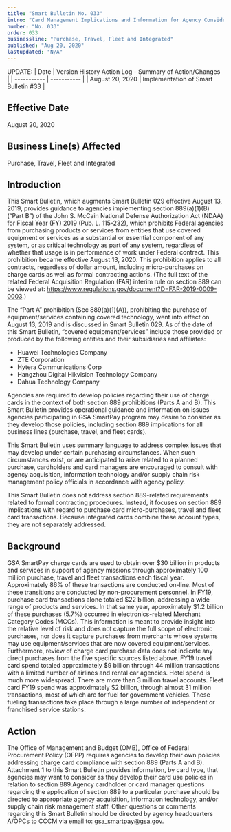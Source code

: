 ```yaml
---
title: "Smart Bulletin No. 033"
intro: "Card Management Implications and Information for Agency Consideration in Relation to the Section 889 Prohibition on Acquiring Certain Telecommunications and Video Surveillance Equipment"
number: "No. 033"
order: 033
businessline: "Purchase, Travel, Fleet and Integrated"
published: "Aug 20, 2020"
lastupdated: "N/A"
---
```


UPDATE:
| Date | Version History Action Log - Summary of Action/Changes |
| ----------- | ----------- |
| August 20, 2020 | Implementation of Smart Bulletin #33 |

## Effective Date

August 20, 2020

## Business Line(s) Affected

Purchase, Travel, Fleet and Integrated

## Introduction

This Smart Bulletin, which augments Smart Bulletin 029 effective August 13, 2019, provides guidance to agencies implementing section 889(a)(1)(B) (“Part B”) of the John S. McCain National Defense Authorization Act (NDAA) for Fiscal Year (FY) 2019 (Pub. L. 115-232), which prohibits Federal agencies from purchasing products or services from entities that use covered equipment or services as a substantial or essential component of any system, or as critical technology as part of any system, regardless of whether that usage is in performance of work under Federal contract. This prohibition became effective August 13, 2020. This prohibition applies to all contracts, regardless of dollar amount, including micro-purchases on charge cards as well as formal contracting actions. (The full text of the related Federal Acquisition Regulation (FAR) interim rule on section 889 can be viewed at: https://www.regulations.gov/document?D=FAR-2019-0009-0003.)

The “Part A” prohibition (Sec 889(a)(1)(A)), prohibiting the purchase of equipment/services containing covered technology, went into effect on August 13, 2019 and is discussed in Smart Bulletin 029. As of the date of this Smart Bulletin, “covered equipment/services” include those provided or produced by the following entities and their subsidiaries and affiliates:

- Huawei Technologies Company
- ZTE Corporation
- Hytera Communications Corp
- Hangzhou Digital Hikvision Technology Company
- Dahua Technology Company

Agencies are required to develop policies regarding their use of charge cards in the context of both section 889 prohibitions (Parts A and B). This Smart Bulletin provides operational guidance and information on issues agencies participating in GSA SmartPay program may desire to consider as they develop those policies, including section 889 implications for all business lines (purchase, travel, and fleet cards). 

This Smart Bulletin uses summary language to address complex issues that may develop under certain purchasing circumstances. When such circumstances exist, or are anticipated to arise related to a planned purchase, cardholders and card managers are encouraged to consult with agency acquisition, information technology and/or supply chain risk management policy officials in accordance with agency policy.

This Smart Bulletin does not address section 889-related requirements related to formal contracting procedures. Instead, it focuses on section 889 implications with regard to purchase card micro-purchases, travel and fleet card transactions. Because integrated cards combine these account types, they are not separately addressed.

## Background

GSA SmartPay charge cards are used to obtain over $30 billion in products and services in support of agency missions through approximately 100 million purchase, travel and fleet transactions each fiscal year. Approximately 86% of these transactions are conducted on-line. Most of these transitions are conducted by non-procurement personnel. In FY19, purchase card transactions alone totaled $22 billion, addressing a wide range of products and services. In that same year, approximately $1.2 billion of these purchases (5.7%) occurred in electronics-related Merchant Category Codes (MCCs). This information is meant to provide insight into the relative level of risk and does not capture the full scope of electronic purchases, nor does it capture purchases from merchants whose systems may use equipment/services that are now covered equipment/services. Furthermore, review of charge card purchase data does not indicate any direct purchases from the five specific sources listed above. FY19 travel card spend totaled approximately $9 billion through 44 million transactions with a limited number of airlines and rental car agencies. Hotel spend is much more widespread. There are more than 3 million travel accounts. Fleet card FY19 spend was approximately $2 billion, through almost 31 million transactions, most of which are for fuel for government vehicles. These fueling transactions take place through a large number of independent or franchised service stations.

## Action

The Office of Management and Budget (OMB), Office of Federal Procurement Policy (OFPP) requires agencies to develop their own policies addressing charge card compliance with section 889 (Parts A and B). Attachment 1 to this Smart Bulletin provides information, by card type, that agencies may want to consider as they develop their card use policies in relation to section 889.Agency cardholder or card manager questions regarding the application of section 889 to a particular purchase should be directed to appropriate agency acquisition, information technology, and/or supply chain risk management staff. Other questions or comments regarding this Smart Bulletin should be directed by agency headquarters A/OPCs to CCCM via email to: gsa_smartpay@gsa.gov.
